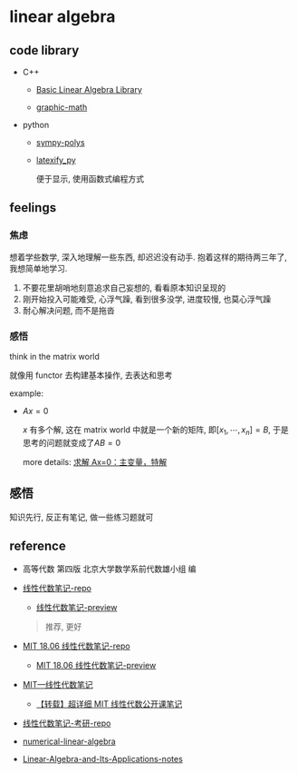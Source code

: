 # linear algebra

## code library

- C++

  - [Basic Linear Algebra Library](https://www.boost.org/doc/libs/1_65_1/libs/numeric/ublas/doc/index.html)

  - [graphic-math](http://ggt.sourceforge.net/gmtlProgrammersGuide-0.6.1-html/index.html)

- python

  - [sympy-polys](https://docs.sympy.org/latest/modules/polys/basics.html#introduction)

  - [latexify_py](https://github.com/google/latexify_py)

    便于显示, 使用函数式编程方式

## feelings

### 焦虑

想着学些数学, 深入地理解一些东西, 却迟迟没有动手. 抱着这样的期待两三年了, 我想简单地学习.

1. 不要花里胡哨地刻意追求自己妄想的, 看看原本知识呈现的
2. 刚开始投入可能难受, 心浮气躁, 看到很多没学, 进度较慢, 也莫心浮气躁
3. 耐心解决问题, 而不是拖沓

### 感悟

think in the matrix world

就像用 functor 去构建基本操作, 去表达和思考

example:

- $Ax = 0$

  $x$ 有多个解, 这在 matrix world 中就是一个新的矩阵, 即$[x_1, \cdots, x_n] = B$, 于是思考的问题就变成了$AB=0$

  more details: [求解 Ax=0：主变量，特解](https://zhuanlan.zhihu.com/p/45815011)

## 感悟

知识先行, 反正有笔记, 做一些练习题就可

## reference

- 高等代数 第四版 北京大学数学系前代数雄小组 编

- [线性代数笔记-repo](https://github.com/zlotus/notes-linear-algebra)

  - [线性代数笔记-preview](https://nbviewer.org/github/zlotus/notes-linear-algebra/blob/master/ReadMe.ipynb)

  > 推荐, 更好

- [MIT 18.06 线性代数笔记-repo](https://github.com/apachecn/mit-18.06-linalg-notes)

  - [MIT 18.06 线性代数笔记-preview](https://linalg.apachecn.org/#/)

- [MIT—线性代数笔记](https://zhuanlan.zhihu.com/p/45707832)

  - [【转载】超详细 MIT 线性代数公开课笔记](https://randomwalk.top/archives/569)

- [线性代数笔记-考研-repo](https://github.com/Didnelpsun/Math/tree/master/linear-algebra)

- [numerical-linear-algebra](https://github.com/fastai/numerical-linear-algebra)

- [Linear-Algebra-and-Its-Applications-notes](https://github.com/huangtinglin/Linear-Algebra-and-Its-Applications-notes)
